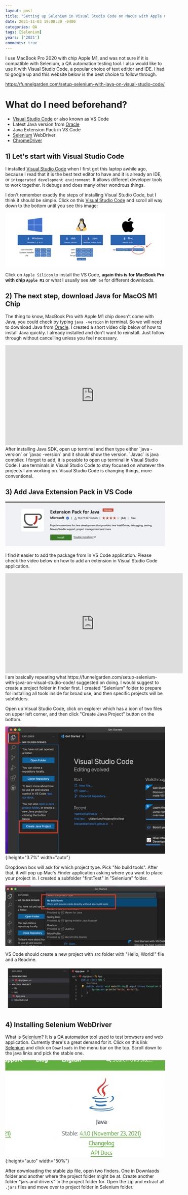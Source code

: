 ```yaml
---
layout: post
title: "Setting up Selenium in Visual Studio Code on MacOs with Apple Chip M1"
date: 2021-11-03 19:08:30 -0400
categories: QA
tags: [Selenium]
years: ['2021']
comments: true
---
```


I use MacBook Pro 2020 with chip Apple M1, and was not sure if it is compatible with Selenium, a QA automation testing tool. I also would like to use it with Visual Studio Code, a popular choice of text editior and IDE. I had to google up and this website below is the best choice to follow through. 

https://funnelgarden.com/setup-selenium-with-java-on-visual-studio-code/


# What do I need beforehand?

- [Visual Studio Code][Visual Studio Code] or also known as VS Code
- Latest Java version from [Oracle][Oracle] 
- Java Extension Pack in VS Code
- [Selenium][Selenium] WebDriver
- [ChromeDriver][ChromeDriver] 


## 1) Let's start with Visual Studio Code

I installed [Visual Studio Code][Visual Studio Code] when I first got this laptop awhile ago, because I read that it is the best text editor to have and it is already an IDE, or `integerated development environment`. It allows different developer tools to work together. It debugs and does many other wondrous things.

I don't remember exactly the steps of installing Visual Studio Code, but I think it should be simple. Click on this [Visual Studio Code][Visual Studio Code] and scroll all way down to the bottom until you see this image:

![VS-ARM](/public/img/VS-ARM.png)

Click on `Apple Silicon` to install the VS Code, <strong>again this is for MacBook Pro with chip `Apple M1` </strong> or what I usually see `ARM 64` for different downloads.

## 2) The next step, download Java for MacOS M1 Chip

The thing to know, MacBook Pro with Apple M1 chip doesn't come with Java, you could check by typing `java -version` in terminal. So we will need to download Java from [Oracle][Oracle]. I created a short video clip below of how to install Java quickly. I already installed and don't want to reinstall. Just follow through without cancelling unless you feel necessary.

<iframe width="560" height="315" src="https://www.youtube.com/embed/ABbsylwIlF4" title="YouTube video player" frameborder="0" allow="accelerometer; autoplay; clipboard-write; encrypted-media; gyroscope; picture-in-picture" allowfullscreen></iframe> 
 <br>
After installing Java SDK, open up terminal and then type either `java -version` or `javac -version` and it should show the version. `Javac` is java complier.  I forgot to add, it is possble to open up terminal in Visual Studio Code. I use terminals in Visual Studio Code to stay focused on whatever the projects I am working on. Visual Studio Code is changing things, more conventional. 

## 3) Add Java Extension Pack in VS Code

![JEPVS](/public/img/JEPVS.jpg)

I find it easier to add the package from in VS Code application. Please check the video below on how to add an extension in Visual Studio Code application. 

<iframe width="560" height="315" src="https://www.youtube.com/embed/ver8fQNSXMM" title="YouTube video player" frameborder="0" allow="accelerometer; autoplay; clipboard-write; encrypted-media; gyroscope; picture-in-picture" allowfullscreen></iframe>
 <br>
I am basically repeating what https://funnelgarden.com/setup-selenium-with-java-on-visual-studio-code/ suggested on doing. I would suggest to create a project folder in finder first. I created "Selenium" folder to prepare for installing all tools inside for broad use, and then specific projects will be subfolders. 

Open up Visual Studio Code, click on explorer which has a icon of two files on upper left corner, and then click "Create Java Project" button on the bottom. 

![java_project](/public/img/java_project.png){:height="3.7%" width="auto"}

Dropdown box will ask for which project type. Pick "No build tools". After that, it will pop up Mac's Finder application asking where you want to place your project in. I created a subfolder "firstTest" in "Selenium" folder.

![no_build_tools](/public/img/no_build_tools.png)

VS Code should create a new project with src folder with "Hello, World!" file and a Readme.

![example](/public/img/example.png)

## 4) Installing Selenium WebDriver

What is [Selenium][Selenium]? It is a QA automation tool used to test browsers and web application. Currently there's a great demand for it. Click on this link [Selenium][Selenium] and click on `Downloads` in the menu bar on the top. Scroll down to the java links and pick the stable one.

![selenjava](/public/img/selenjava.png){:height="auto" width="50%"}

After downloading the stable zip file, open two finders. One in Downlaods folder and another where the project folder might be at. Create another folder "jars and drivers" in the project folder for. Open the zip and extract all `.jars` files and move over to project folder in Selenium folder. 

[Visual Studio Code]:https://code.visualstudio.com/
[Oracle]:https://www.oracle.com/index.html
[Selenium]:https://selenium.dev
[ChromeDriver]:https://chromedriver.chromium.org/downloads
